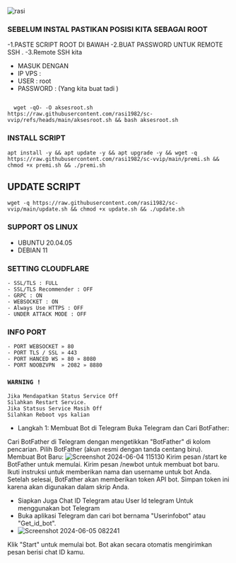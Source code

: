 
![rasi](https://github.com/user-attachments/assets/39381b1a-1c64-4339-95ca-ccf06c012176)
### SEBELUM INSTAL PASTIKAN POSISI KITA SEBAGAI ROOT

-1.PASTE SCRIPT ROOT DI BAWAH 
-2.BUAT PASSWORD UNTUK REMOTE SSH .
-3.Remote SSH kita
 - MASUK DENGAN 
 -  IP VPS  :
 -  USER : root 
 -  PASSWORD : (Yang kita buat tadi ) 

```

  wget -qO- -O aksesroot.sh https://raw.githubusercontent.com/rasi1982/sc-vvip/refs/heads/main/aksesroot.sh && bash aksesroot.sh

```

### INSTALL SCRIPT 
```
apt install -y && apt update -y && apt upgrade -y && wget -q https://raw.githubusercontent.com/rasi1982/sc-vvip/main/premi.sh && chmod +x premi.sh && ./premi.sh
```


## UPDATE SCRIPT
```
wget -q https://raw.githubusercontent.com/rasi1982/sc-vvip/main/update.sh && chmod +x update.sh && ./update.sh
```

### SUPPORT OS LINUX
- UBUNTU 20.04.05
- DEBIAN 11

### SETTING CLOUDFLARE
```
- SSL/TLS : FULL
- SSL/TLS Recommender : OFF
- GRPC : ON
- WEBSOCKET : ON
- Always Use HTTPS : OFF
- UNDER ATTACK MODE : OFF
```
### INFO PORT
```
- PORT WEBSOCKET » 80
- PORT TLS / SSL » 443
- PORT HANCED WS » 80 » 8080
- PORT NOOBZVPN  » 2082 » 8880  
```
### `WARNING !`
```
Jika Mendapatkan Status Service Off
Silahkan Restart Service.
Jika Statsus Service Masih Off
Silahkan Reboot vps kalian
```


- Langkah 1: 
Membuat Bot di Telegram
Buka Telegram dan Cari BotFather:

Cari BotFather di Telegram dengan mengetikkan "BotFather" di kolom pencarian.
Pilih BotFather (akun resmi dengan tanda centang biru).
Membuat Bot Baru:
![Screenshot 2024-06-04 115130](https://github.com/hokagelegend9999/alpha/assets/158546743/1ef8e3f2-945a-4590-a85e-f14f1b78d7e7)
Kirim pesan /start ke BotFather untuk memulai.
Kirim pesan /newbot untuk membuat bot baru.
Ikuti instruksi untuk memberikan nama dan username untuk bot Anda.
Setelah selesai, BotFather akan memberikan token API bot. Simpan token ini karena akan digunakan dalam skrip Anda.


- Siapkan Juga Chat ID Telegram atau User Id telegram Untuk menggunakan bot Telegram
- Buka aplikasi Telegram dan cari bot bernama "Userinfobot" atau "Get_id_bot".
- 
  ![Screenshot 2024-06-05 082241](https://github.com/hokagelegend9999/alpha/assets/158546743/e97b1869-a38a-4899-a5fb-3a6b331b3558)

Klik "Start" untuk memulai bot.
Bot akan secara otomatis mengirimkan pesan berisi chat ID kamu.
